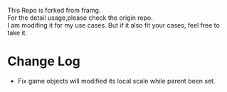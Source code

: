 This Repo is forked from framg.  
For the detail usage,please check the origin repo.  
I am modifing it for my use cases. But if it also fit your cases, feel free to take it.  

# Change Log

 - Fix game objects will modified its local scale while parent been set.
